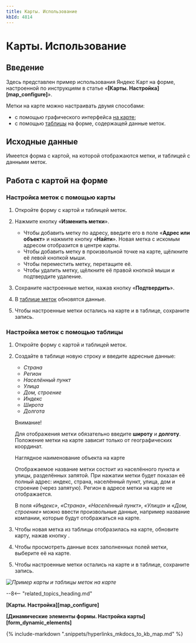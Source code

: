 ```yaml
---
title: Карты. Использование
kbId: 4814
---
```


# Карты. Использование

## Введение

Здесь представлен пример использования Яндекс Карт на форме, настроенной по инструкциям в статье «**[Карты. Настройка][map_configure]**».

Метки на карте можно настраивать двумя способами:

- с помощью графического интерфейса [на карте](#настройка-меток-с-помощью-карты);
- с помощью [таблицы](#настройка-меток-с-помощью-таблицы) на форме, содержащей данные меток.

## Исходные данные

Имеется форма c картой, на которой отображаются метки, и таблицей с данными меток.

## Работа с картой на форме

### Настройка меток с помощью карты

1. Откройте форму с картой и таблицей меток.
2. Нажмите кнопку «**Изменить метки**».

   - Чтобы добавить метку по адресу, введите его в поле «**Адрес или объект**» и нажмите кнопку «**Найти**». Новая метка с искомым адресом отобразится в центре карты.
   - Чтобы добавить метку в произвольной точке на карте, щёлкните её левой кнопкой мыши.
   - Чтобы переместить метку, перетащите её.
   - Чтобы удалить метку, щёлкните её правой кнопкой мыши и подтвердите удаление.
3. Сохраните настроенные метки, нажав кнопку «**Подтвердить**».
4. В [таблице меток](#настройка-меток-с-помощью-таблицы) обновятся данные.
5. Чтобы настроенные метки остались на карте и в таблице, сохраните запись.

### Настройка меток с помощью таблицы

1. Откройте форму с картой и таблицей меток.
2. Создайте в таблице новую строку и введите адресные данные:

   - *Страна*
   - *Регион*
   - *Населённый пункт*
   - *Улица*
   - *Дом, строение*
   - *Индекс*
   - *Широта*
   - *Долгота*

   Внимание!

   Для отображения метки обязательно введите **широту** и **долготу**. Положение метки на карте зависит только от географических координат.

   Наглядное наименование объекта на карте

   Отображаемое название метки состоит из населённого пункта и улицы, разделённых запятой. При нажатии метки будет показан её полный адрес: индекс, страна, населённый пункт, улица, дом и строение (через запятую). Регион в адресе метки на карте не отображается.

   В поля *«Индекс»*, *«Страна»*, *«Населённый пункт»*, *«Улица»* и *«Дом, строение»* можно ввести произвольные данные, например название компании, которые будут отображаться на карте.
3. Чтобы новая метка из таблицы отобразилась на карте, обновите карту, нажав кнопку *‌*.
4. Чтобы просмотреть данные всех заполненных полей метки, выберите её на карте.
5. Чтобы настроенные метки остались на карте и в таблице, сохраните запись.

_![Пример карты и таблицы меток на карте](https://kb.comindware.ru/assets/map_use_example.png)_

--8<-- "related_topics_heading.md"

**[Карты. Настройка][map_configure]**

**[Динамические элементы формы. Настройка карты][form_dynamic_elements]**

{% include-markdown ".snippets/hyperlinks_mkdocs_to_kb_map.md" %}
